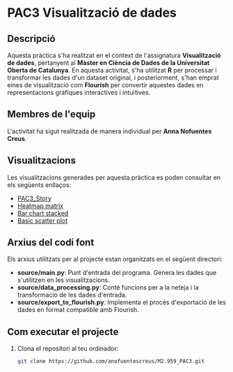 # PAC3 Visualització de dades

## Descripció
Aquesta pràctica s'ha realitzat en el context de l'assignatura **Visualització de dades**, pertanyent al **Màster en Ciència de Dades de la Universitat Oberta de Catalunya**. En aquesta activitat, s'ha utilitzat **R** per processar i transformar les dades d'un dataset original, i posteriorment, s'han emprat eines de visualització com **Flourish** per convertir aquestes dades en representacions gràfiques interactives i intuïtives.

## Membres de l'equip
L'activitat ha sigut realitzada de manera individual per **Anna Nofuentes Creus**.

## Visualitzacions
Les visualitzacions generades per aquesta pràctica es poden consultar en els següents enllaços:

- [PAC3_Story](https://public.flourish.studio/story/2754950/)
- [Heatmap matrix](https://public.flourish.studio/visualisation/20582195/)
- [Bar chart stacked](https://public.flourish.studio/visualisation/20579834/)
- [Basic scatter plot](https://public.flourish.studio/visualisation/20582973/)

## Arxius del codi font
Els arxius utilitzats per al projecte estan organitzats en el següent directori:

- **source/main.py**: Punt d'entrada del programa. Genera les dades que s'utilitzen en les visualitzacions.
- **source/data_processing.py**: Conté funcions per a la neteja i la transformació de les dades d'entrada.
- **source/export_to_flourish.py**: Implementa el procés d'exportació de les dades en format compatible amb Flourish.

## Com executar el projecte
1. Clona el repositori al teu ordinador:
   ```bash
   git clone https://github.com/anofuentescreus/M2.959_PAC3.git


